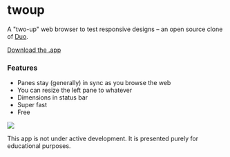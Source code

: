 twoup
=====

A "two-up" web browser to test responsive designs – an open source clone of [Duo](http://helloduo.com/).

[Download the .app](https://github.com/almonk/twoup/releases/tag/0.2)

### Features

* Panes stay (generally) in sync as you browse the web
* You can resize the left pane to whatever
* Dimensions in status bar
* Super fast
* Free

<img src="http://s3.amazonaws.com/flatsies-production/images/attachments/000/042/838/original/Screen_Shot_2013-12-22_at_14.22.46.png?1387731051"/>

This app is not under active development. It is presented purely for educational purposes.
